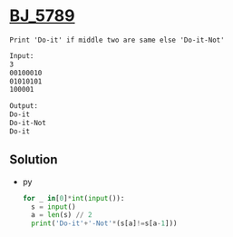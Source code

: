 # [BJ_5789](https://acmicpc.net/problem/5789)

```en
Print 'Do-it' if middle two are same else 'Do-it-Not'
```

```txt
Input:
3
00100010
01010101
100001

Output:
Do-it
Do-it-Not
Do-it
```

## Solution

* py

  ```py
  for _ in[0]*int(input()):
    s = input()
    a = len(s) // 2
    print('Do-it'+'-Not'*(s[a]!=s[a-1]))
  ```

